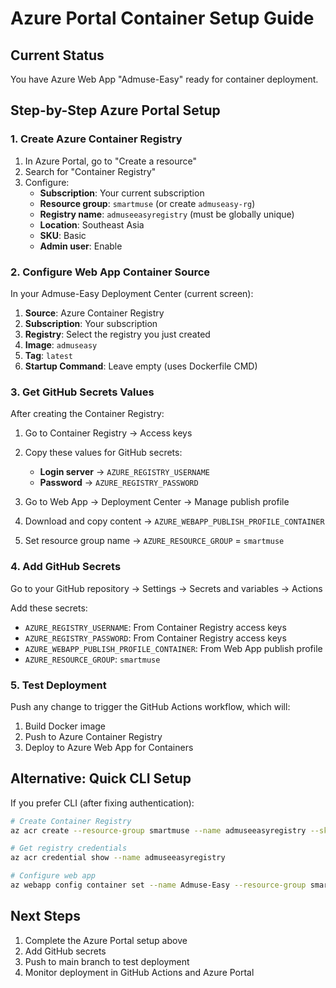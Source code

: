 # Azure Portal Container Setup Guide

## Current Status
You have Azure Web App "Admuse-Easy" ready for container deployment.

## Step-by-Step Azure Portal Setup

### 1. Create Azure Container Registry
1. In Azure Portal, go to "Create a resource"
2. Search for "Container Registry"
3. Configure:
   - **Subscription**: Your current subscription
   - **Resource group**: `smartmuse` (or create `admuseasy-rg`)
   - **Registry name**: `admuseeasyregistry` (must be globally unique)
   - **Location**: Southeast Asia
   - **SKU**: Basic
   - **Admin user**: Enable

### 2. Configure Web App Container Source
In your Admuse-Easy Deployment Center (current screen):

1. **Source**: Azure Container Registry
2. **Subscription**: Your subscription
3. **Registry**: Select the registry you just created
4. **Image**: `admuseasy`
5. **Tag**: `latest`
6. **Startup Command**: Leave empty (uses Dockerfile CMD)

### 3. Get GitHub Secrets Values

After creating the Container Registry:

1. Go to Container Registry → Access keys
2. Copy these values for GitHub secrets:
   - **Login server** → `AZURE_REGISTRY_USERNAME`
   - **Password** → `AZURE_REGISTRY_PASSWORD`

3. Go to Web App → Deployment Center → Manage publish profile
4. Download and copy content → `AZURE_WEBAPP_PUBLISH_PROFILE_CONTAINER`

5. Set resource group name → `AZURE_RESOURCE_GROUP` = `smartmuse`

### 4. Add GitHub Secrets
Go to your GitHub repository → Settings → Secrets and variables → Actions

Add these secrets:
- `AZURE_REGISTRY_USERNAME`: From Container Registry access keys
- `AZURE_REGISTRY_PASSWORD`: From Container Registry access keys  
- `AZURE_WEBAPP_PUBLISH_PROFILE_CONTAINER`: From Web App publish profile
- `AZURE_RESOURCE_GROUP`: `smartmuse`

### 5. Test Deployment
Push any change to trigger the GitHub Actions workflow, which will:
1. Build Docker image
2. Push to Azure Container Registry
3. Deploy to Azure Web App for Containers

## Alternative: Quick CLI Setup
If you prefer CLI (after fixing authentication):

```bash
# Create Container Registry
az acr create --resource-group smartmuse --name admuseeasyregistry --sku Basic --admin-enabled true

# Get registry credentials
az acr credential show --name admuseeasyregistry

# Configure web app
az webapp config container set --name Admuse-Easy --resource-group smartmuse --docker-custom-image-name admuseeasyregistry.azurecr.io/admuseasy:latest --docker-registry-server-url https://admuseeasyregistry.azurecr.io
```

## Next Steps
1. Complete the Azure Portal setup above
2. Add GitHub secrets
3. Push to main branch to test deployment
4. Monitor deployment in GitHub Actions and Azure Portal